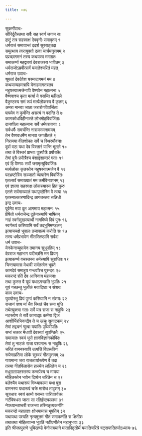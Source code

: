 ```yaml
---
title: ०७६

---
```

सुकर्मोवाच-  
सौरिर्दूतैस्तथा सर्वैः सह स्वर्गं जगाम सः  
द्रष्टुं तत्र सहस्राक्षं देववृन्दैः समावृतम् १  
धर्मराजं समायान्तं ददर्श सुरराट्तदा  
समुत्थाय त्वरायुक्तो दत्वा चार्घमनुत्तमम् २  
पप्रच्छागमनं तस्य कथयस्व ममाग्रतः  
समाकर्ण्य महद्वाक्यं देवराजस्य भाषितम् ३  
धर्मराजोऽब्रवीत्सर्वं ययातेश्चरितं महत्  
धर्मराज उवाच-  
श्रूयतां देवदेवेश यस्मादागमनं मम ४  
कथयाम्यहमत्रापि येनाहमागतस्तव  
नहुषस्यात्मजेनापि वैष्णवेन महात्मना ५  
वैष्णवाश्च कृता मर्त्या ये वसन्ति महीतले  
वैकुण्ठस्य समं रूपं मर्त्यलोकस्य वै कृतम् ६  
अमरा मानवा जाता जरारोगविवर्जिताः  
पापमेव न कुर्वन्ति असत्यं न वदन्ति ते ७  
कामक्रोधविहीनास्ते लोभमोहविवर्जिताः  
दानशीला महात्मानः सर्वे धर्मपरायणाः ८  
सर्वधर्मैः समर्चन्ति नारायणमनामयम्  
तेन वैष्णवधर्मेण मानवा जगतीतले ९  
निरामया वीतशोकाः सर्वे च स्थिरयौवनाः  
दूर्वा वटा यथा देव विस्तारं यान्ति भूतले १०  
तथा ते विस्तरं प्राप्ताः पुत्रपौत्रैः प्रपौत्रकैः  
तेषां पुत्रैः प्रपौत्रैश्च वंशाद्वंशान्तरं गताः ११  
एवं हि वैष्णवः सर्वो जरामृत्युविवर्जितः  
मर्त्यलोकः कृतस्तेन नहुषस्यात्मजेन वै १२  
पदभ्रष्टोस्मि सञ्जातो व्यापारेण विवर्जितः  
एतत्सर्वं समाख्यातं मम कर्मविनाशनम् १३  
एवं ज्ञात्वा सहस्राक्ष लोकस्यास्य हितं कुरु  
एतत्ते सर्वमाख्यातं यथापृष्टोस्मि वै त्वया १४  
एतस्मात्कारणादिन्द्र आगतस्तव सन्निधौ  
इन्द्र उवाच-  
पूर्वमेव मया दूत आगमाय महात्मनः १५  
प्रेषितो धर्मराजेन्द्र दूतेनास्यापि भाषितम्  
नाहं स्वर्गसुखस्यार्थी नागमिष्ये दिवं पुनः १६  
स्वर्गरूपं करिष्यामि सर्वं तद्भूमिमण्डलम्  
इत्याचचक्षे भूपालः प्रजापाल्यं करोति सः १७  
तस्य धर्मप्रभावेण भीतस्तिष्ठामि सर्वदा  
धर्म उवाच-  
येनकेनाप्युपायेन तमानय सुभूपतिम् १८  
देवराज महाभाग यदीच्छसि मम प्रियम्  
इत्याकर्ण्य वचस्तस्य धर्मस्यापि सुराधिपः १९  
चिन्तयामास मेधावी सर्वतत्वेन भूपते  
कामदेवं समाहूय गन्धर्वांश्च पुरन्दरः २०  
मकरन्दं रतिं देव आनिनाय महामनाः  
तथा कुरुत वै यूयं यथाऽगच्छति भूपतिः २१  
यूयं गच्छन्तु भूर्लोकं मयादिष्टा न संशयः  
काम उवाच-  
युवयोस्तु प्रियं पुण्यं करिष्यामि न संशयः २२  
राजानं पश्य मां चैव स्थितं चैव समा युधि  
तथेत्युक्त्वा गताः सर्वे यत्र राजा स नाहुषिः २३  
नटरूपेण ते सर्वे कामाद्याः कर्मणा द्विज  
आशीर्भिरभिनन्द्यैव ते च ऊचुः सुनाटकम् २४  
तेषां तद्वचनं श्रुत्वा ययातिः पृथिवीपतिः  
सभां चकार मेधावी देवरूपां सुपण्डितैः २५  
समायातः स्वयं भूपो ज्ञानविज्ञानकोविदः  
तेषां तु नाटकं राजा पश्यमानः स नाहुषिः २६  
चरितं वामनस्यापि उत्पत्तिं विप्ररूपिणः  
रूपेणाप्रतिमा लोके सुस्वरं गीतमुत्तमम् २७  
गायमाना जरा राजन्नार्यारूपेण वै तदा  
तस्या गीतविलासेन हास्येन ललितेन च २८  
मधुरालापतस्तस्य कन्दर्पस्य च मायया  
मोहितस्तेन भावेन दिव्येन चरितेन च २९  
बलेश्चैव यथारूपं विन्ध्यावल्या यथा पुरा  
वामनस्य यथारूपं चक्रे मारोथ तादृशम् ३०  
सूत्रधारः स्वयं कामो वसन्तः पारिपार्श्वकः  
नटीवेषधरा जाता सा रतिर्हृष्टवल्लभा ३१  
नेपथ्यान्तश्चरी राजन्सा तस्मिन्नृत्यकर्मणि  
मकरन्दो महाप्राज्ञः क्षोभयामास भूपतिम् ३२  
यथायथा पश्यति नृत्यमुत्तमं गीतं समाकर्णति स क्षितीशः  
तथातथा मोहितवान्स भूपतिं नटीप्रणीतेन महानुभावः ३३  
इति श्रीपद्मपुराणे भूमिखण्डे वेनोपाख्याने मातापितृतीर्थे ययातिचरित्रे षट्सप्ततितमोऽध्यायः ७६
